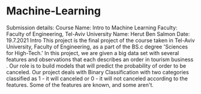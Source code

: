 # Machine-Learning

Submission details:
Course Name: Intro to Machine Learning
Faculty: Faculty of Engineering, Tel-Aviv University
Name: Herut Ben Salmon
Date: 19.7.2021
Intro
This project is the final project of the course taken in Tel-Aviv University, 
Faculty of Engineering, as a part of the BS.c degree 'Sciences for High-Tech.' In this project,
we are given a big data set with several features and observations that each describes an order in tourism business .
Our role is to build models that will predict the probability of order to be canceled.
Our project deals with Binary Classification with two categories classified as 1 - it will canceled or 0 - it will not canceled according to the features.
Some of the features are known, and some aren't.
